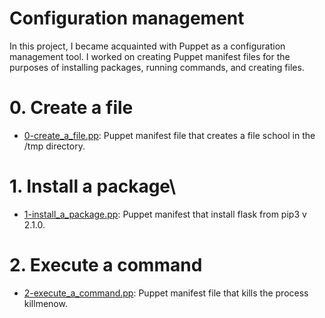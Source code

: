 # Configuration management

In this project, I became acquainted with Puppet as a configuration management tool. I worked on creating Puppet manifest files for the purposes of installing packages, running commands, and creating files.

# 0. Create a file

  + <u>[0-create_a_file.pp](https://github.com/Heshbon/alx-system_engineering-devops/blob/master/0x0A-configuration_management/0-create_a_file.pp)</u>: Puppet manifest file that creates a file school in the /tmp directory.

# 1. Install a package\

  + <u>[1-install_a_package.pp](https://github.com/Heshbon/alx-system_engineering-devops/blob/master/0x0A-configuration_management/1-install_a_package.pp)</u>: Puppet manifest that install flask from pip3 v 2.1.0.

# 2. Execute a command

  + <u>[2-execute_a_command.pp](https://github.com/Heshbon/alx-system_engineering-devops/blob/master/0x0A-configuration_management/2-execute_a_command.pp)</u>: Puppet manifest file that kills the process killmenow.
